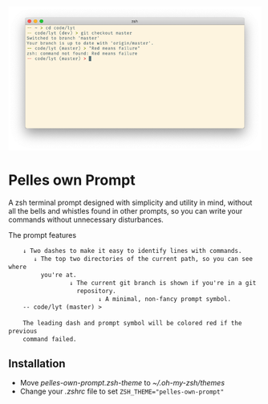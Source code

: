 ![Screenshot of the prompt](images/screenshot.png)

# Pelles own Prompt

A zsh terminal prompt designed with simplicity and utility in mind, without all the bells and whistles found in 
other prompts, so you can write your commands without unnecessary disturbances.

The prompt features
```
    ↓ Two dashes to make it easy to identify lines with commands.
       ↓ The top two directories of the current path, so you can see where
         you're at.
                 ↓ The current git branch is shown if you're in a git
                   repository.
                         ↓ A minimal, non-fancy prompt symbol. 
    -- code/lyt (master) >

    The leading dash and prompt symbol will be colored red if the previous 
    command failed.
```

## Installation

* Move *pelles-own-prompt.zsh-theme* to *~/.oh-my-zsh/themes*
* Change your *.zshrc* file to set `ZSH_THEME="pelles-own-prompt"`
